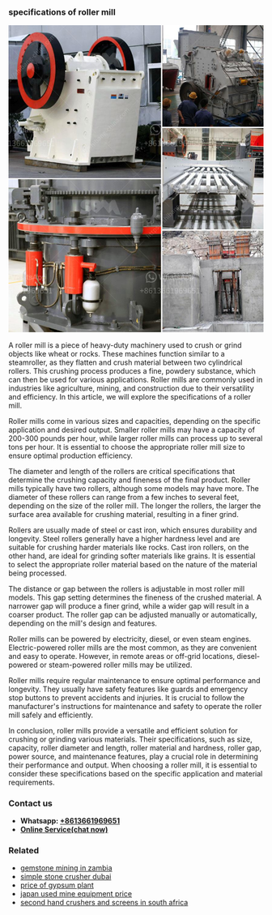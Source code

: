 <h3>specifications of roller mill</h3><img src='1708587367.jpg' alt=''><p>A roller mill is a piece of heavy-duty machinery used to crush or grind objects like wheat or rocks. These machines function similar to a steamroller, as they flatten and crush material between two cylindrical rollers. This crushing process produces a fine, powdery substance, which can then be used for various applications. Roller mills are commonly used in industries like agriculture, mining, and construction due to their versatility and efficiency. In this article, we will explore the specifications of a roller mill.</p><p>Roller mills come in various sizes and capacities, depending on the specific application and desired output. Smaller roller mills may have a capacity of 200-300 pounds per hour, while larger roller mills can process up to several tons per hour. It is essential to choose the appropriate roller mill size to ensure optimal production efficiency.</p><p>The diameter and length of the rollers are critical specifications that determine the crushing capacity and fineness of the final product. Roller mills typically have two rollers, although some models may have more. The diameter of these rollers can range from a few inches to several feet, depending on the size of the roller mill. The longer the rollers, the larger the surface area available for crushing material, resulting in a finer grind.</p><p>Rollers are usually made of steel or cast iron, which ensures durability and longevity. Steel rollers generally have a higher hardness level and are suitable for crushing harder materials like rocks. Cast iron rollers, on the other hand, are ideal for grinding softer materials like grains. It is essential to select the appropriate roller material based on the nature of the material being processed.</p><p>The distance or gap between the rollers is adjustable in most roller mill models. This gap setting determines the fineness of the crushed material. A narrower gap will produce a finer grind, while a wider gap will result in a coarser product. The roller gap can be adjusted manually or automatically, depending on the mill's design and features.</p><p>Roller mills can be powered by electricity, diesel, or even steam engines. Electric-powered roller mills are the most common, as they are convenient and easy to operate. However, in remote areas or off-grid locations, diesel-powered or steam-powered roller mills may be utilized.</p><p>Roller mills require regular maintenance to ensure optimal performance and longevity. They usually have safety features like guards and emergency stop buttons to prevent accidents and injuries. It is crucial to follow the manufacturer's instructions for maintenance and safety to operate the roller mill safely and efficiently.</p><p>In conclusion, roller mills provide a versatile and efficient solution for crushing or grinding various materials. Their specifications, such as size, capacity, roller diameter and length, roller material and hardness, roller gap, power source, and maintenance features, play a crucial role in determining their performance and output. When choosing a roller mill, it is essential to consider these specifications based on the specific application and material requirements.</p><h3>Contact us</h3><ul><li><strong>Whatsapp:&nbsp;<a href="https://wa.me/8613661969651">+8613661969651</a></strong></li><li><a href="https://swt.shibang-china.com/?git&amp;zhl&amp;specifications of roller mill"><strong>Online Service(chat now)</strong></a></li></ul><h3>Related</h3><ul><li><a href='gemstone mining in zambia.md'>gemstone mining in zambia</a></li><li><a href='simple stone crusher dubai.md'>simple stone crusher dubai</a></li><li><a href='price of gypsum plant.md'>price of gypsum plant</a></li><li><a href='japan used mine equipment price.md'>japan used mine equipment price</a></li><li><a href='second hand crushers and screens in south africa.md'>second hand crushers and screens in south africa</a></li></ul>